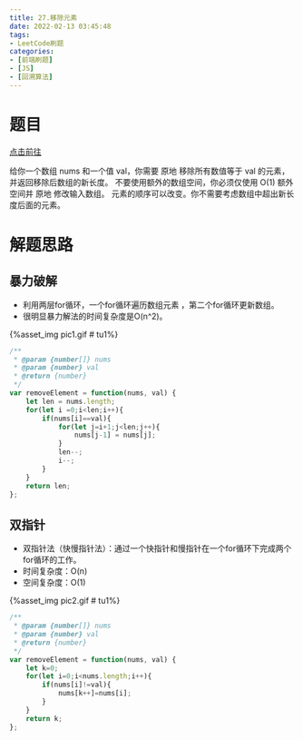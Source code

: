 ```yaml
---
title: 27.移除元素
date: 2022-02-13 03:45:48
tags:
- LeetCode刷题
categories:
- [前端刷题]
- [JS]
- [回溯算法]
---
```


# 题目

[点击前往](https://leetcode-cn.com/problems/remove-element/)

给你一个数组 nums 和一个值 val，你需要 原地 移除所有数值等于 val 的元素，并返回移除后数组的新长度。
不要使用额外的数组空间，你必须仅使用 O(1) 额外空间并 原地 修改输入数组。
元素的顺序可以改变。你不需要考虑数组中超出新长度后面的元素。

# 解题思路

## 暴力破解

* 利用两层for循环，一个for循环遍历数组元素 ，第二个for循环更新数组。
* 很明显暴力解法的时间复杂度是O(n^2)。

{%asset_img pic1.gif # tu1%}

```js
/**
 * @param {number[]} nums
 * @param {number} val
 * @return {number}
 */
var removeElement = function(nums, val) {
    let len = nums.length;
    for(let i =0;i<len;i++){
        if(nums[i]==val){
            for(let j=i+1;j<len;j++){
                nums[j-1] = nums[j];
            }
            len--;
            i--;
        }
    }
    return len;
};
```

## 双指针

* 双指针法（快慢指针法）：通过一个快指针和慢指针在一个for循环下完成两个for循环的工作。
* 时间复杂度：O(n)
* 空间复杂度：O(1)

{%asset_img pic2.gif # tu1%}

```js
/**
 * @param {number[]} nums
 * @param {number} val
 * @return {number}
 */
var removeElement = function(nums, val) {
    let k=0;
    for(let i=0;i<nums.length;i++){
        if(nums[i]!=val){
            nums[k++]=nums[i];
        }
    }
    return k;
};
```